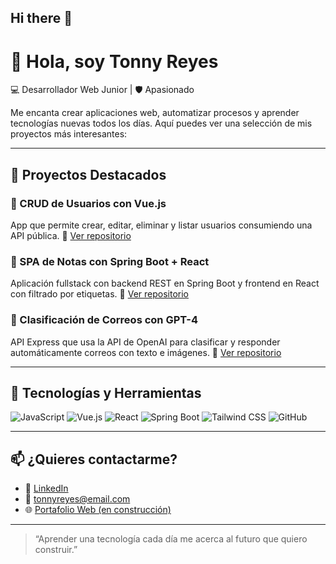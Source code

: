 ## Hi there 👋
# 👋 Hola, soy Tonny Reyes

 💻 Desarrollador Web Junior | 🛡️ Apasionado 

Me encanta crear aplicaciones web, automatizar procesos y aprender tecnologías nuevas todos los días. Aquí puedes ver una selección de mis proyectos más interesantes:

---

## 🚀 Proyectos Destacados

### 🧾 CRUD de Usuarios con Vue.js
App que permite crear, editar, eliminar y listar usuarios consumiendo una API pública.
🔗 [Ver repositorio](https://github.com/AntonioReyes-creator/crud-usuarios-vue.git)

### 📝 SPA de Notas con Spring Boot + React
Aplicación fullstack con backend REST en Spring Boot y frontend en React con filtrado por etiquetas.
🔗 [Ver repositorio](link)

### 🤖 Clasificación de Correos con GPT-4
API Express que usa la API de OpenAI para clasificar y responder automáticamente correos con texto e imágenes.
🔗 [Ver repositorio](link)

---

## 🧰 Tecnologías y Herramientas

![JavaScript](https://img.shields.io/badge/JavaScript-F7DF1E?logo=javascript&logoColor=black)
![Vue.js](https://img.shields.io/badge/Vue.js-35495E?logo=vue.js)
![React](https://img.shields.io/badge/React-61DAFB?logo=react)
![Spring Boot](https://img.shields.io/badge/Spring_Boot-6DB33F?logo=spring-boot&logoColor=white)
![Tailwind CSS](https://img.shields.io/badge/Tailwind_CSS-38B2AC?logo=tailwind-css)
![GitHub](https://img.shields.io/badge/GitHub-181717?logo=github)

---

## 📫 ¿Quieres contactarme?

- 💼 [LinkedIn](https://www.linkedin.com/in/tuusuario)
- 📧 tonnyreyes@email.com
- 🌐 [Portafolio Web (en construcción)](https://tuusuario.github.io)

---

> “Aprender una tecnología cada día me acerca al futuro que quiero construir.”
